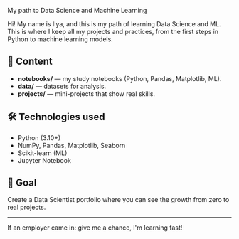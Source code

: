  My path to Data Science and Machine Learning  

Hi! My name is Ilya, and this is my path of learning Data Science and ML.  
This is where I keep all my projects and practices, from the first steps in Python to machine learning models.  

## 📂 Content
- **notebooks/** — my study notebooks (Python, Pandas, Matplotlib, ML).  
- **data/** — datasets for analysis.  
- **projects/** — mini-projects that show real skills.  

## 🛠 Technologies used
- Python (3.10+)  
- NumPy, Pandas, Matplotlib, Seaborn  
- Scikit-learn (ML)  
- Jupyter Notebook  

## 🎯 Goal
Create a Data Scientist portfolio where you can see the growth from zero to real projects.  

---
If an employer came in: give me a chance, I'm learning fast!
